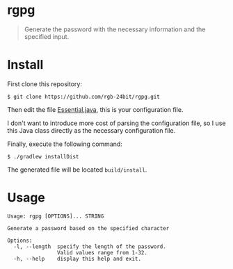 # rgpg

> Generate the password with the necessary information and the specified input.

# Install

First clone this repository:
```
$ git clone https://github.com/rgb-24bit/rgpg.git
```

Then edit the file [Essential.java](rgpg/src/main/java/org/rgbit/rgpg/Essential.java), this is your configuration file.

I don't want to introduce more cost of parsing the configuration file, so I use this Java class directly as the necessary configuration file.

Finally, execute the following command:
```
$ ./gradlew installDist
```

The generated file will be located `build/install`.

# Usage

```
Usage: rgpg [OPTIONS]... STRING

Generate a password based on the specified character

Options:
  -l, --length  specify the length of the password.
                Valid values range from 1-32.
  -h, --help    display this help and exit.
```

